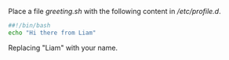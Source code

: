Place a file *greeting.sh* with the following content in */etc/profile.d*.

~~~~ bash
##!/bin/bash
echo "Hi there from Liam"
~~~~

Replacing "Liam" with your name.
